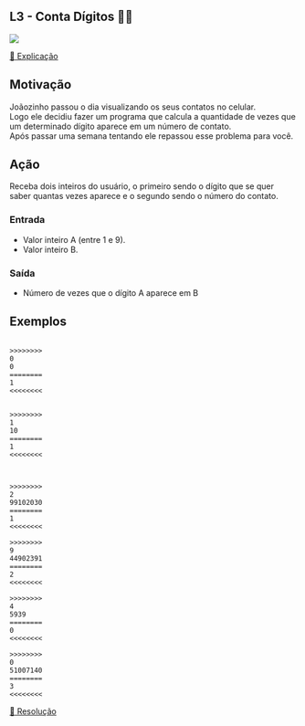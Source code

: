 ## L3 - Conta Dígitos 🎥💎

![](__capa.jpg)

[🎥 Explicação](https://youtu.be/1zT-Y0Zb1K0)


## Motivação

Joãozinho passou o dia visualizando os seus contatos no celular.  
Logo ele decidiu fazer um programa que calcula a quantidade de vezes que um determinado dígito aparece em um número de contato.  
Após passar uma semana tentando ele repassou esse problema para você.  

## Ação

Receba dois inteiros do usuário, o primeiro sendo o dígito que se quer saber quantas vezes aparece e o segundo sendo o número do contato.

### Entrada

*   Valor inteiro A (entre 1 e 9).
*   Valor inteiro B.

### Saída

*   Número de vezes que o dígito A aparece em B  

## Exemplos

```

>>>>>>>>
0
0
========
1
<<<<<<<<


>>>>>>>>
1
10
========
1
<<<<<<<<



>>>>>>>>
2
99102030
========
1
<<<<<<<<

>>>>>>>>
9
44902391
========
2
<<<<<<<<

>>>>>>>>
4
5939
========
0
<<<<<<<<

>>>>>>>>
0
51007140
========
3
<<<<<<<<
```


[💎 Resolução](https://youtu.be/utRdA8SwBzA)
